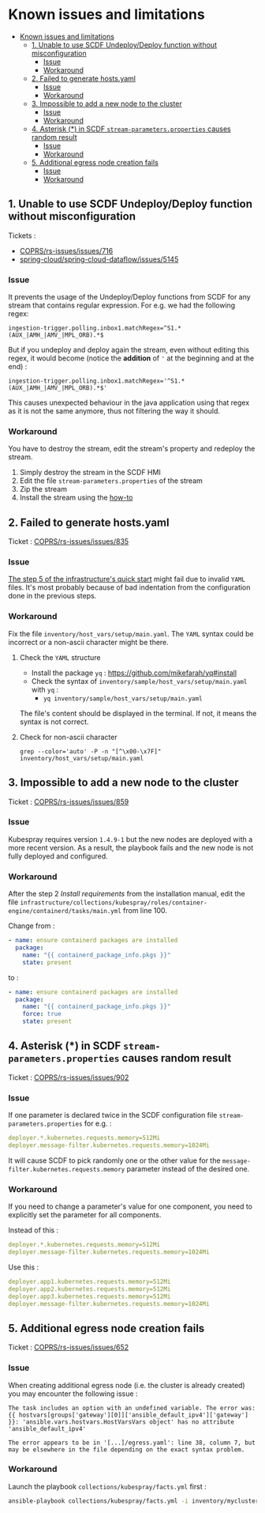 # Known issues and limitations

- [Known issues and limitations](#known-issues-and-limitations)
  - [1. Unable to use SCDF Undeploy/Deploy function without misconfiguration](#1-unable-to-use-scdf-undeploydeploy-function-without-misconfiguration)
    - [Issue](#issue)
    - [Workaround](#workaround)
  - [2. Failed to generate hosts.yaml](#2-failed-to-generate-hostsyaml)
    - [Issue](#issue-1)
    - [Workaround](#workaround-1)
  - [3. Impossible to add a new node to the cluster](#3-impossible-to-add-a-new-node-to-the-cluster)
    - [Issue](#issue-2)
    - [Workaround](#workaround-2)
  - [4. Asterisk (\*) in SCDF `stream-parameters.properties` causes random result](#4-asterisk--in-scdf-stream-parametersproperties-causes-random-result)
    - [Issue](#issue-3)
    - [Workaround](#workaround-3)
  - [5. Additional egress node creation fails](#5-additional-egress-node-creation-fails)
    - [Issue](#issue-4)
    - [Workaround](#workaround-4)

## 1. Unable to use SCDF Undeploy/Deploy function without misconfiguration

Tickets :

- [COPRS/rs-issues/issues/716](https://github.com/COPRS/rs-issues/issues/716)
- [spring-cloud/spring-cloud-dataflow/issues/5145](https://github.com/spring-cloud/spring-cloud-dataflow/issues/5145)

### Issue

It prevents the usage of the Undeploy/Deploy functions from SCDF for any stream that contains regular expression. For e.g. we had the following regex:

`ingestion-trigger.polling.inbox1.matchRegex=^S1.*(AUX_|AMH_|AMV_|MPL_ORB).*$`

But if you undeploy and deploy again the stream, even without editing this regex, it would become (notice the **addition** of `'` at the beginning and at the end) :

`ingestion-trigger.polling.inbox1.matchRegex='^S1.*(AUX_|AMH_|AMV_|MPL_ORB).*$'`

This causes unexpected behaviour in the java application using that regex as it is not the same anymore, thus not filtering the way it should.

### Workaround

You have to destroy the stream, edit the stream's property and redeploy the stream.

1. Simply destroy the stream in the SCDF HMI
2. Edit the file `stream-parameters.properties` of the stream
3. Zip the stream
4. Install the stream using the [how-to](/docs/user_manuals/how-to/RS%20Add-on%20-%20RS%20Core.md)

## 2. Failed to generate hosts.yaml

Ticket : [COPRS/rs-issues/issues/835](https://github.com/COPRS/rs-issues/issues/835)

### Issue

[The step 5 of the infrastructure's quick start](/README.md#5-generate-or-download-the-inventory-variables) might fail due to invalid `YAML` files. It's most probably because of bad indentation from the configuration done in the previous steps.

### Workaround

Fix the file `inventory/host_vars/setup/main.yaml`. The `YAML` syntax could be incorrect or a non-ascii character might be there.

1. Check the `YAML` structure

   - Install the package `yq` : <https://github.com/mikefarah/yq#install>
   - Check the syntax of `inventory/sample/host_vars/setup/main.yaml` with `yq` :
     - `yq inventory/sample/host_vars/setup/main.yaml`

   The file's content should be displayed in the terminal. If not, it means the syntax is not correct.

2. Check for non-ascii character

   `grep --color='auto' -P -n "[^\x00-\x7F]" inventory/host_vars/setup/main.yaml`

## 3. Impossible to add a new node to the cluster

Ticket : [COPRS/rs-issues/issues/859](https://github.com/COPRS/rs-issues/issues/859)

### Issue

Kubespray requires version `1.4.9-1` but the new nodes are deployed with a more recent version. As a result, the playbook fails and the new node is not fully deployed and configured.

### Workaround

After the step 2 *Install requirements* from the installation manual, edit the file `infrastructure/collections/kubespray/roles/container-engine/containerd/tasks/main.yml` from line 100.

Change from :

```yaml
- name: ensure containerd packages are installed
  package:
    name: "{{ containerd_package_info.pkgs }}"
    state: present
```

to :

```yaml
- name: ensure containerd packages are installed
  package:
    name: "{{ containerd_package_info.pkgs }}"
    force: true
    state: present
```

## 4. Asterisk (*) in SCDF `stream-parameters.properties` causes random result

Ticket : [COPRS/rs-issues/issues/902](https://github.com/COPRS/rs-issues/issues/902)

### Issue

If one parameter is declared twice in the SCDF configuration file `stream-parameters.properties` for e.g. :

```yaml
deployer.*.kubernetes.requests.memory=512Mi
deployer.message-filter.kubernetes.requests.memory=1024Mi
```

It will cause SCDF to pick randomly one or the other value for the `message-filter.kubernetes.requests.memory` parameter instead of the desired one.

### Workaround

If you need to change a parameter's value for one component, you need to explicitly set the parameter for all components.

Instead of this :

```yaml
deployer.*.kubernetes.requests.memory=512Mi
deployer.message-filter.kubernetes.requests.memory=1024Mi
```

Use this :

```yaml
deployer.app1.kubernetes.requests.memory=512Mi
deployer.app2.kubernetes.requests.memory=512Mi
deployer.app3.kubernetes.requests.memory=512Mi
deployer.message-filter.kubernetes.requests.memory=1024Mi
```

## 5. Additional egress node creation fails

Ticket : [COPRS/rs-issues/issues/652](https://github.com/COPRS/rs-issues/issues/652)

### Issue

When creating additional egress node (i.e. the cluster is already created) you may encounter the following issue :

```console
The task includes an option with an undefined variable. The error was: {{ hostvars[groups['gateway'][0]]['ansible_default_ipv4']['gateway'] }}: 'ansible.vars.hostvars.HostVarsVars object' has no attribute 'ansible_default_ipv4'

The error appears to be in '[...]/egress.yaml': line 38, column 7, but may be elsewhere in the file depending on the exact syntax problem.
```

### Workaround

Launch the playbook `collections/kubespray/facts.yml` first :

```Bash
ansible-playbook collections/kubespray/facts.yml -i inventory/mycluster/hosts.yaml
```
